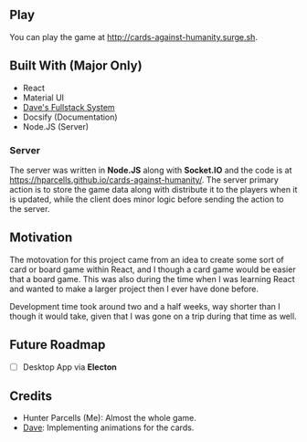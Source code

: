 ## Play
You can play the game at http://cards-against-humanity.surge.sh.

## Built With (Major Only)
- React
- Material UI
- [Dave's Fullstack System](https://github.com/imdaveead/fullstack-system/)
- Docsify (Documentation)
- Node.JS (Server)

### Server
The server was written in **Node.JS** along with **Socket.IO** and the code is at https://hparcells.github.io/cards-against-humanity/. The server primary action is to store the game data along with distribute it to the players when it is updated, while the client does minor logic before sending the action to the server.

## Motivation
The motovation for this project came from an idea to create some sort of card or board game within React, and I though a card game would be easier that a board game. This was also during the time when I was learning React and wanted to make a larger project then I ever have done before.

Development time took around two and a half weeks, way shorter than I though it would take, given that I was gone on a trip during that time as well.

## Future Roadmap
- [ ] Desktop App via **Electon**

## Credits
- Hunter Parcells (Me): Almost the whole game.
- [Dave](https://github.com/imdaveead): Implementing animations for the cards.
